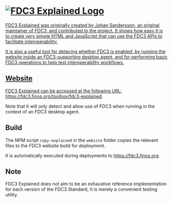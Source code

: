 # <a href='http://fdc3.finos.org/toolbox/fdc3-explained'><img src='logo.png' alt='FDC3 Explained Logo'/>

FDC3 Explained was originally created by Johan Sandersson, an original maintainer of FDC3, and contributed to the project. It shows how easy it is to create very simple HTML and JavaScript that can use the FDC3 APIs to facilitate interoperability.

It is also a useful tool for detecing whether FDC3 is enabled, by running the website inside an FDC3-supporting desktop agent, and for performing basic FDC3 operations to help test interoperability workflows.

## Website

FDC3 Explained can be accessed at the following URL: https://fdc3.finos.org/toolbox/fdc3-explained.

Note that it will only detect and allow use of FDC3 when running in the context of an FDC3 desktop agent.

## Build

The NPM script `copy-explained` in the `website` folder copies the relevant files to the FDC3 website build for deployment.

It is automatically executed during deployments to https://fdc3.finos.org.

## Note

FDC3 Explained does not aim to be an exhaustive reference implementation for each version of the FDC3 Standard, it is merely a convenient testing utility.
